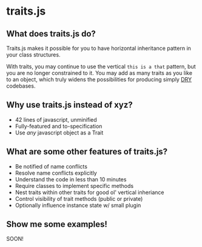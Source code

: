 traits.js
=========

## What does traits.js do?

Traits.js makes it possible for you to have horizontal inheritance pattern in your class structures.

With traits, you may continue to use the vertical `this is a that` pattern, but you are no longer constrained to it. You may add as many traits as you like to an object, which truly widens the possibilities for producing simply [DRY](http://en.wikipedia.org/wiki/Don't_repeat_yourself) codebases.

## Why use traits.js instead of xyz?

* 42 lines of javascript, unminified
* Fully-featured and to-specification
* Use *any* javascript object as a Trait

## What are some other features of traits.js?

* Be notified of name conflicts
* Resolve name conflicts explicitly
* Understand the code in less than 10 minutes
* Require classes to implement specific methods
* Nest traits within other traits for good ol' vertical inheriance
* Control visibility of trait methods (public or private) 
* Optionally influence instance state w/ small plugin

## Show me some examples!

SOON!


